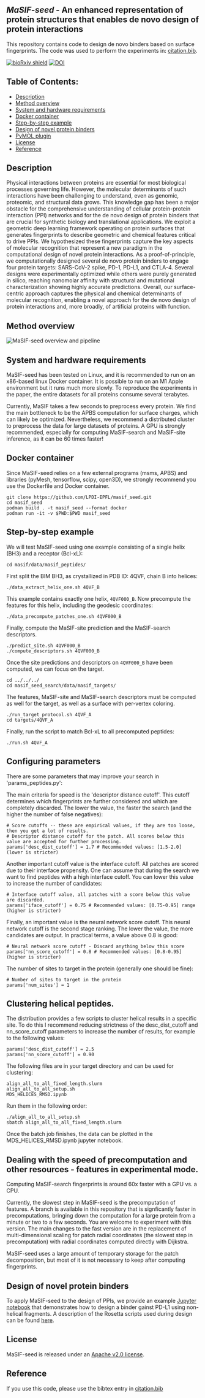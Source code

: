 ## _MaSIF-seed_ - An enhanced representation of protein structures that enables de novo design of protein interactions

This repository contains code to design de novo binders based on surface fingerprints. The code was used to perform the experiments in: [citation.bib](citation.bib).

[![bioRxiv shield](https://img.shields.io/badge/bioRxiv-1709.01233-green.svg?style=flat)](https://www.biorxiv.org/content/early/2023/01/03/2022.06.16.496402)
[![DOI](https://zenodo.org/badge/DOI/10.5281/zenodo.2625420.svg)](https://zenodo.org/record/7643697)

## Table of Contents: 

- [Description](#description)
- [Method overview](#Method-overview)
- [System and hardware requirements](#system-and-hardware-requirements)
- [Docker container](#Docker-container)
- [Step-by-step example](#step-by-step-example)
- [Design of novel protein binders](#Design-of-novel-protein-binders)
- [PyMOL plugin](masif/README.md#pymol-plugin)
- [License](#License)
- [Reference](#Reference)

## Description

Physical interactions between proteins are essential for most biological processes governing life. However, the molecular determinants of such interactions have been challenging to understand, even as genomic, proteomic, and structural data grows. This knowledge gap has been a major obstacle for the comprehensive understanding of cellular protein-protein interaction (PPI) networks and for the de novo design of protein binders that are crucial for synthetic biology and translational applications. We exploit a geometric deep learning framework operating on protein surfaces that generates fingerprints to describe geometric and chemical features critical to drive PPIs. We hypothesized these fingerprints capture the key aspects of molecular recognition that represent a new paradigm in the computational design of novel protein interactions. As a proof-of-principle, we computationally designed several de novo protein binders to engage four protein targets: SARS-CoV-2 spike, PD-1, PD-L1, and CTLA-4. Several designs were experimentally optimized while others were purely generated in silico, reaching nanomolar affinity with structural and mutational characterization showing highly accurate predictions. Overall, our surface-centric approach captures the physical and chemical determinants of molecular recognition, enabling a novel approach for the de novo design of protein interactions and, more broadly, of artificial proteins with function.

## Method overview

![MaSIF-seed overview and pipeline](img/figure.png)


## System and hardware requirements

MaSIF-seed has been tested on Linux, and it is recommended to run on an x86-based linux Docker container. It is possible to run on an M1 Apple environment but it runs much more slowly. To reproduce the experiments in the paper, the entire datasets for all proteins consume several terabytes. 

Currently, MaSIF takes a few seconds to preprocess every protein. We find the main bottleneck to be the APBS computation for surface charges, which can likely be optimized. Nevertheless, we recommend a distributed cluster to 
preprocess the data for large datasets of proteins. A GPU is strongly recommended, especially for computing MaSIF-search and MaSIF-site inference, as it can be 60 times faster!

## Docker container

Since MaSIF-seed relies on a few external programs (msms, APBS) and libraries (pyMesh, tensorflow, scipy, open3D), 
we strongly recommend you use the Dockerfile and Docker container. 

```
git clone https://github.com/LPDI-EPFL/masif_seed.git
cd masif_seed
podman build . -t masif_seed --format docker 
podman run -it -v $PWD:$PWD masif_seed
```

## Step-by-step example

We will test MaSIF-seed using one example consisting of a single helix (BH3) and a receptor (Bcl-xL):

```
cd masif/data/masif_peptides/
```

First split the BIM BH3, as crystallized in PDB ID: 4QVF, chain B into helices: 

```
./data_extract_helix_one.sh 4QVF_B
```

This example contains exactly one helix, `4QVF000_B`. Now precompute the features for this 
helix, including the geodesic coordinates: 

```
./data_precompute_patches_one.sh 4QVF000_B
```

Finally, compute the MaSIF-site prediction and the MaSIF-search descriptors. 

```
./predict_site.sh 4QVF000_B
./compute_descriptors.sh 4QVF000_B
```

Once the site predictions and descriptors on `4QVF000_B` have been computed, we 
can focus on the target. 

```
cd ../../../
cd masif_seed_search/data/masif_targets/
```

The features, MaSIF-site and MaSIF-search descriptors must be computed as well for the target, 
as well as a surface with per-vertex coloring. 

```
./run_target_protocol.sh 4QVF_A
cd targets/4QVF_A
```

Finally, run the script to match Bcl-xL to all precomputed peptides: 

```
./run.sh 4QVF_A
```

## Configuring parameters

There are some parameters that may improve your search in 'params_peptides.py':

The main criteria for speed is the 'descriptor distance cutoff'. This cutoff determines which fingerprints are further considered and which are completely discarded. The lower the value, the faster the search (and the higher the number of false negatives):
```
# Score cutoffs -- these are empirical values, if they are too loose, then you get a lot of results.
# Descriptor distance cutoff for the patch. All scores below this value are accepted for further processing.
params['desc_dist_cutoff'] = 1.7 # Recommended values: [1.5-2.0] (lower is stricter)
```

Another important cutoff value is the interface cutoff. All patches are scored due to their interface propensity. One can assume that during the search we want to find peptides with a high interface cutoff. You can lower this value to increase the number of candidates:

```
# Interface cutoff value, all patches with a score below this value are discarded.
params['iface_cutoff'] = 0.75 # Recommended values: [0.75-0.95] range (higher is stricter)
```

Finally, an important value is the neural network score cutoff. This neural network cutoff is the second stage ranking. The lower the value, the more candidates are output. In practical terms, a value above 0.8 is good:

```
# Neural network score cutoff - Discard anything below this score
params['nn_score_cutoff'] = 0.8 # Recommended values: [0.8-0.95] (higher is stricter)
```

The number of sites to target in the protein (generally one should be fine):

```
# Number of sites to target in the protein
params['num_sites'] = 1
```

## Clustering helical peptides. 

The distribution provides a few scripts to cluster helical results in a specific site. To do this I recommend reducing strictness of the desc_dist_cutoff and nn_score_cutoff parameters to increase the number of results, for example to the following values: 
```
params['desc_dist_cutoff'] = 2.5
params['nn_score_cutoff'] = 0.90
```

The following files are in your target directory and can be used for clustering: 
```
align_all_to_all_fixed_length.slurm 
align_all_to_all_setup.sh
MDS_HELICES_RMSD.ipynb
```

Run them in the following order: 

```
./align_all_to_all_setup.sh
sbatch align_all_to_all_fixed_length.slurm 
```

Once the batch job finishes, the data can be plotted in the MDS_HELICES_RMSD.ipynb jupyter notebook. 

## Dealing with the speed of precomputation and other resources - features in experimental mode.

Computing MaSIF-search fingerprints is around 60x faster with a GPU vs. a CPU.

Currently, the slowest step in MaSIF-seed is the precomputation of features. A branch is available in this repository that is signficantly faster in precomputations, bringing down the computation for a large protein from a minute or two to a few seconds. You are welcome to experiment with this version. The main changes to the fast version are in the replacement of multi-dimensional scaling for patch radial coordinates (the slowest step in precomputation) with radial coordinates computed directly with Dijkstra.

MaSIF-seed uses a large amount of temporary storage for the patch decomposition, but most of it is not necessary to keep after computing fingerprints. 


## Design of novel protein binders

To apply MaSIF-seed to the design of PPIs, we provide an example [Jupyter notebook](scripts/masif_seed_pdl1.ipynb) 
that demonstrates how to design a binder gainst PD-L1 using non-helical fragments. A description of the Rosetta scripts used during design can be found [here](rosetta_scripts/README.md).


## License

MaSIF-seed is released under an [Apache v2.0 license](LICENSE).

## Reference
If you use this code, please use the bibtex entry in [citation.bib](citation.bib)

